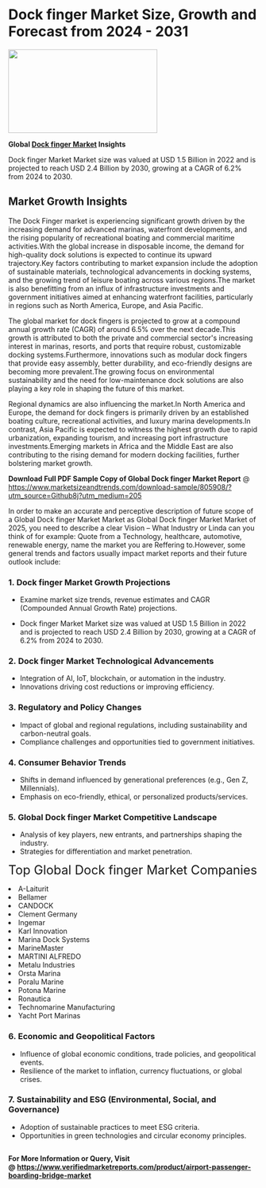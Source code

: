 <H1>Dock finger Market Size, Growth and Forecast from 2024 - 2031</H1><img class="aligncenter size-medium wp-image-584254" src="https://thirdeyenews.in/wp-content/uploads/2024/09/Global-Market-Research-300x168.jpeg" alt="" width="300" height="168" /><p><strong>Global&nbsp;<a href="https://www.marketsizeandtrends.com/download-sample/805908/?utm_source=Github8j?utm_medium=205">Dock finger Market</a> Insights</strong></p><p>Dock finger Market Market size was valued at USD 1.5 Billion in 2022 and is projected to reach USD 2.4 Billion by 2030, growing at a CAGR of 6.2% from 2024 to 2030.</p><p><h2>Market Growth Insights</h2> <p>The Dock Finger market is experiencing significant growth driven by the increasing demand for advanced marinas, waterfront developments, and the rising popularity of recreational boating and commercial maritime activities.With the global increase in disposable income, the demand for high-quality dock solutions is expected to continue its upward trajectory.Key factors contributing to market expansion include the adoption of sustainable materials, technological advancements in docking systems, and the growing trend of leisure boating across various regions.The market is also benefitting from an influx of infrastructure investments and government initiatives aimed at enhancing waterfront facilities, particularly in regions such as North America, Europe, and Asia Pacific.</p> <p>The global market for dock fingers is projected to grow at a compound annual growth rate (CAGR) of around 6.5% over the next decade.This growth is attributed to both the private and commercial sector's increasing interest in marinas, resorts, and ports that require robust, customizable docking systems.Furthermore, innovations such as modular dock fingers that provide easy assembly, better durability, and eco-friendly designs are becoming more prevalent.The growing focus on environmental sustainability and the need for low-maintenance dock solutions are also playing a key role in shaping the future of this market.</p> <p>Regional dynamics are also influencing the market.In North America and Europe, the demand for dock fingers is primarily driven by an established boating culture, recreational activities, and luxury marina developments.In contrast, Asia Pacific is expected to witness the highest growth due to rapid urbanization, expanding tourism, and increasing port infrastructure investments.Emerging markets in Africa and the Middle East are also contributing to the rising demand for modern docking facilities, further bolstering market growth.</p> <p><span class=""><strong>Download Full PDF Sample Copy of Global Dock finger Market Report</strong> @ <a href="https://www.marketsizeandtrends.com/download-sample/805908/?utm_source=Github8j?utm_medium=205" target="_blank">https://www.marketsizeandtrends.com/download-sample/805908/?utm_source=Github8j?utm_medium=205</a></span></p><p>In order to make an accurate and perceptive description of future scope of a Global&nbsp;Dock finger Market Market as Global&nbsp;Dock finger Market Market of 2025, you need to describe a clear Vision &ndash; What Industry or Linda can you think of for example: Quote from a Technology, healthcare, automotive, renewable energy, name the market you are Reffering to.However, some general trends and factors usually impact market reports and their future outlook include:</p><h3>1.&nbsp;<strong>Dock finger Market Growth Projections</strong></h3><ul><li>Examine market size trends, revenue estimates and CAGR (Compounded Annual Growth Rate) projections.</li><li><p>Dock finger Market Market size was valued at USD 1.5 Billion in 2022 and is projected to reach USD 2.4 Billion by 2030, growing at a CAGR of 6.2% from 2024 to 2030.</p></li></ul><h3>2.&nbsp;<strong>Dock finger Market Technological Advancements</strong></h3><ul><li>Integration of AI, IoT, blockchain, or automation in the industry.</li><li>Innovations driving cost reductions or improving efficiency.</li></ul><h3>3.&nbsp;<strong>Regulatory and Policy Changes</strong></h3><ul><li>Impact of global and regional regulations, including sustainability and carbon-neutral goals.</li><li>Compliance challenges and opportunities tied to government initiatives.</li></ul><h3>4.&nbsp;<strong>Consumer Behavior Trends</strong></h3><ul><li>Shifts in demand influenced by generational preferences (e.g., Gen Z, Millennials).</li><li>Emphasis on eco-friendly, ethical, or personalized products/services.</li></ul><h3>5.&nbsp;<strong>Global Dock finger Market Competitive Landscape</strong></h3><ul><li>Analysis of key players, new entrants, and partnerships shaping the industry.</li><li>Strategies for differentiation and market penetration.</li></ul><p data-pm-slice="1 1 []"><span style="color: inherit; font-family: inherit; font-size: 25px;">Top Global Dock finger Market Companies</span></p><div class="" data-test-id=""><p><li>A-Laiturit</li><li> Bellamer</li><li> CANDOCK</li><li> Clement Germany</li><li> Ingemar</li><li> Karl Innovation</li><li> Marina Dock Systems</li><li> MarineMaster</li><li> MARTINI ALFREDO</li><li> Metalu Industries</li><li> Orsta Marina</li><li> Poralu Marine</li><li> Potona Marine</li><li> Ronautica</li><li> Technomarine Manufacturing</li><li> Yacht Port Marinas</li></p></div><h3>6.&nbsp;<strong>Economic and Geopolitical Factors</strong></h3><ul><li>Influence of global economic conditions, trade policies, and geopolitical events.</li><li>Resilience of the market to inflation, currency fluctuations, or global crises.</li></ul><h3>7.&nbsp;<strong>Sustainability and ESG (Environmental, Social, and Governance)</strong></h3><ul><li>Adoption of sustainable practices to meet ESG criteria.</li><li>Opportunities in green technologies and circular economy principles.</li></ul><h2><strong style="font-size: 14px;">For More Information or Query, Visit @&nbsp;</strong><a style="background-color: #ffffff; font-size: 14px;" href="https://www.marketsizeandtrends.com/report/dock-finger-market/" target="_blank">https://www.verifiedmarketreports.com/product/airport-passenger-boarding-bridge-market</a></h2>